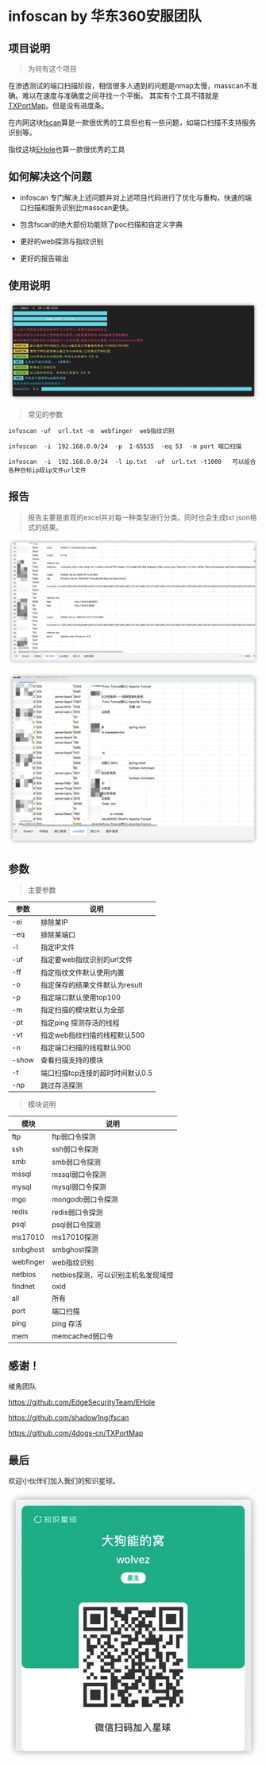 # infoscan by 华东360安服团队

## 项目说明

>  为何有这个项目

在渗透测试的端口扫描阶段，相信很多人遇到的问题是nmap太慢，masscan不准确。难以在速度与准确度之间寻找一个平衡。 其实有个工具不错就是[TXPortMap](https://github.com/4dogs-cn/TXPortMap)。但是没有进度条。

在内网这块[fscan](https://github.com/shadow1ng/fscan)算是一款很优秀的工具但也有一些问题，如端口扫描不支持服务识别等。

指纹这块[EHole](https://github.com/EdgeSecurityTeam/EHole)也算一款很优秀的工具

## 如何解决这个问题

- infoscan 专门解决上述问题并对上述项目代码进行了优化与重构，快速的端口扫描和服务识别比masscan更快。

- 包含fscan的绝大部份功能除了poc扫描和自定义字典

- 更好的web探测与指纹识别

- 更好的报告输出

## 使用说明

![image-20211105132301924](./infoscan.assets/image-20211105132301924.png)

> 常见的参数

```shell
infoscan -uf  url.txt -m  webfinger  web指纹识别
```

```shell
infoscan  -i  192.168.0.0/24  -p  1-65535  -eq 53  -m port 端口扫描
```

```shell
infoscan  -i  192.168.0.0/24  -l ip.txt  -uf  url.txt -t1000   可以组合各种目标ip段ip文件url文件
```

## 报告

> 报告主要是直观的excel并对每一种类型进行分类。同时也会生成txt json格式的结果。

![image-20211105134827966](./infoscan.assets/image-20211105134827966.png)

![image-20211105134954709](./infoscan.assets/image-20211105134954709.png)

## 参数

>  主要参数

| 参数  | 说明                             |
| ----- | -------------------------------- |
| -ei   | 排除某IP                         |
| -eq   | 排除某端口                       |
| -l    | 指定IP文件                       |
| -uf   | 指定要web指纹识别的url文件       |
| -ff   | 指定指纹文件默认使用内置         |
| -o    | 指定保存的结果文件默认为result   |
| -p    | 指定端口默认使用top100           |
| -m    | 指定扫描的模块默认为全部         |
| -pt   | 指定ping 探测存活的线程          |
| -vt   | 指定web指纹扫描的线程默认500     |
| -n    | 指定端口扫描的线程默认900        |
| -show | 查看扫描支持的模块               |
| -t    | 端口扫描tcp连接的超时时间默认0.5 |
| -np   | 跳过存活探测                     |

> 模块说明

| 模块      | 说明                                |
| --------- | ----------------------------------- |
| ftp       | ftp弱口令探测                       |
| ssh       | ssh弱口令探测                       |
| smb       | smb弱口令探测                       |
| mssql     | mssql弱口令探测                     |
| mysql     | mysql弱口令探测                     |
| mgo       | mongodb弱口令探测                   |
| redis     | redis弱口令探测                     |
| psql      | psql弱口令探测                      |
| ms17010   | ms17010探测                         |
| smbghost  | smbghost探测                        |
| webfinger | web指纹识别                         |
| netbios   | netbios探测，可以识别主机名发现域控 |
| findnet   | oxid                                |
| all       | 所有                                |
| port      | 端口扫描                            |
| ping      | ping 存活                           |
| mem       | memcached弱口令                     |



## 感谢！

棱角团队 

https://github.com/EdgeSecurityTeam/EHole

https://github.com/shadow1ng/fscan

https://github.com/4dogs-cn/TXPortMap



## 最后

欢迎小伙伴们加入我们的知识星球。

![image-20211105140236732](./infoscan.assets/image-20211105140236732.png)
